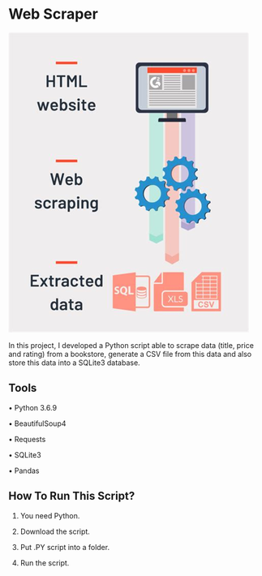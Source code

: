 # Web Scraper
![Image](web-scraping.jpeg)

In this project, I developed a Python script able to scrape data (title, price and rating) from a bookstore, generate a CSV file from this data and also store this data into a SQLite3 database.

## Tools

• Python 3.6.9

• BeautifulSoup4

• Requests

• SQLite3

• Pandas

## How To Run This Script?

1. You need Python.

2. Download the script.

3. Put .PY script into a folder.

4. Run the script.

